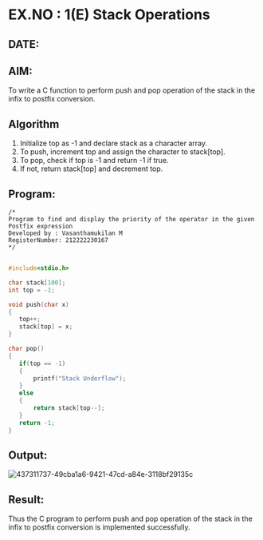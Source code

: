 # EX.NO : 1(E) Stack Operations
## DATE:
## AIM:
To write a C function to perform push and pop operation of the stack in the infix to postfix conversion.

## Algorithm
1. Initialize top as -1 and declare stack as a character array. 
2. To push, increment top and assign the character to stack[top]. 
3. To pop, check if top is -1 and return -1 if true. 
4. If not, return stack[top] and decrement top.
  

## Program:
```
/*
Program to find and display the priority of the operator in the given Postfix expression
Developed by : Vasanthamukilan M
RegisterNumber: 212222230167
*/

```
```c

#include<stdio.h>

char stack[100];
int top = -1;

void push(char x)
{
   top++;
   stack[top] = x;
}

char pop()
{
   if(top == -1)
   {
       printf("Stack Underflow");
   }
   else
   {
       return stack[top--];
   }
   return -1;
}

```
## Output:
![437311737-49cba1a6-9421-47cd-a84e-3118bf29135c](https://github.com/user-attachments/assets/1c9baf94-3960-4799-a1be-a64788f17e8a)



## Result:
Thus the C program to perform push and pop operation of the stack in the infix to postfix conversion is implemented successfully.
